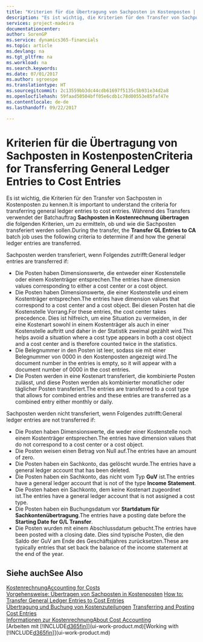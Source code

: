 ```yaml
---
title: "Kriterien für die Übertragung von Sachposten in Kostenposten | Microsoft Docs"
description: "Es ist wichtig, die Kriterien für den Transfer von Sachposten in Kostenposten zu kennen. Während des Transfers verwendet der Batchauftrag **Sachposten in Kostenrechnung übertragen** die folgenden Kriterien, um zu ermitteln, ob und wie die Sachposten transferiert werden sollen."
services: project-madeira
documentationcenter: 
author: SorenGP
ms.service: dynamics365-financials
ms.topic: article
ms.devlang: na
ms.tgt_pltfrm: na
ms.workload: na
ms.search.keywords: 
ms.date: 07/01/2017
ms.author: sgroespe
ms.translationtype: HT
ms.sourcegitcommit: 2c13559bb3dc44cdb61697f5135c5b931e34d2a8
ms.openlocfilehash: 59faad50504bff05e6cdb1c78d00553e85faf47e
ms.contentlocale: de-de
ms.lasthandoff: 09/22/2017

---
```

# <a name="criteria-for-transferring-general-ledger-entries-to-cost-entries"></a><span data-ttu-id="8281c-104">Kriterien für die Übertragung von Sachposten in Kostenposten</span><span class="sxs-lookup"><span data-stu-id="8281c-104">Criteria for Transferring General Ledger Entries to Cost Entries</span></span>
<span data-ttu-id="8281c-105">Es ist wichtig, die Kriterien für den Transfer von Sachposten in Kostenposten zu kennen.</span><span class="sxs-lookup"><span data-stu-id="8281c-105">It is important to understand the criteria for transferring general ledger entries to cost entries.</span></span> <span data-ttu-id="8281c-106">Während des Transfers verwendet der Batchauftrag **Sachposten in Kostenrechnung übertragen** die folgenden Kriterien, um zu ermitteln, ob und wie die Sachposten transferiert werden sollen.</span><span class="sxs-lookup"><span data-stu-id="8281c-106">During the transfer, the **Transfer GL Entries to CA** batch job uses the following criteria to determine if and how the general ledger entries are transferred.</span></span>  

<span data-ttu-id="8281c-107">Sachposten werden transferiert, wenn Folgendes zutrifft:</span><span class="sxs-lookup"><span data-stu-id="8281c-107">General ledger entries are transferred if:</span></span>  

-   <span data-ttu-id="8281c-108">Die Posten haben Dimensionswerte, die entweder einer Kostenstelle oder einem Kostenträger entsprechen.</span><span class="sxs-lookup"><span data-stu-id="8281c-108">The entries have dimension values corresponding to either a cost center or a cost object.</span></span>  
-   <span data-ttu-id="8281c-109">Die Posten haben Dimensionswerte, die einer Kostenstelle und einem Kostenträger entsprechen.</span><span class="sxs-lookup"><span data-stu-id="8281c-109">The entries have dimension values that correspond to a cost center and a cost object.</span></span> <span data-ttu-id="8281c-110">Bei diesen Posten hat die Kostenstelle Vorrang.</span><span class="sxs-lookup"><span data-stu-id="8281c-110">For these entries, the cost center takes precedence.</span></span> <span data-ttu-id="8281c-111">Dies ist hilfreich, um eine Situation zu vermeiden, in der eine Kostenart sowohl in einem Kostenträger als auch in einer Kostenstelle auftritt und daher in der Statistik zweimal gezählt wird.</span><span class="sxs-lookup"><span data-stu-id="8281c-111">This helps avoid a situation where a cost type appears in both a cost object and a cost center and is therefore counted twice in the statistics.</span></span>  
-   <span data-ttu-id="8281c-112">Die Belegnummer in den Posten ist leer, sodass sie mit einer Belegnummer von 0000 in den Kostenposten angezeigt wird.</span><span class="sxs-lookup"><span data-stu-id="8281c-112">The document number in the entries is empty, so it will appear with a document number of 0000 in the cost entries.</span></span>  
-   <span data-ttu-id="8281c-113">Die Posten werden in eine Kostenart transferiert, die kombinierte Posten zulässt, und diese Posten werden als kombinierter monatlicher oder täglicher Posten transferiert.</span><span class="sxs-lookup"><span data-stu-id="8281c-113">The entries are transferred to a cost type that allows for combined entries and these entries are transferred as a combined entry either monthly or daily.</span></span>  

<span data-ttu-id="8281c-114">Sachposten werden nicht transferiert, wenn Folgendes zutrifft:</span><span class="sxs-lookup"><span data-stu-id="8281c-114">General ledger entries are not transferred if:</span></span>  

-   <span data-ttu-id="8281c-115">Die Posten haben Dimensionswerte, die weder einer Kostenstelle noch einem Kostenträger entsprechen.</span><span class="sxs-lookup"><span data-stu-id="8281c-115">The entries have dimension values that do not correspond to a cost center or a cost object.</span></span>  
-   <span data-ttu-id="8281c-116">Die Posten weisen einen Betrag von Null auf.</span><span class="sxs-lookup"><span data-stu-id="8281c-116">The entries have an amount of zero.</span></span>  
-   <span data-ttu-id="8281c-117">Die Posten haben ein Sachkonto, das gelöscht wurde.</span><span class="sxs-lookup"><span data-stu-id="8281c-117">The entries have a general ledger account that has been deleted.</span></span>  
-   <span data-ttu-id="8281c-118">Die Posten haben ein Sachkonto, das nicht vom Typ **GuV** ist.</span><span class="sxs-lookup"><span data-stu-id="8281c-118">The entries have a general ledger account that is not of the type **Income Statement**.</span></span>  
-   <span data-ttu-id="8281c-119">Die Posten haben ein Sachkonto, dem keine Kostenart zugeordnet ist.</span><span class="sxs-lookup"><span data-stu-id="8281c-119">The entries have a general ledger account that is not assigned a cost type.</span></span>  
-   <span data-ttu-id="8281c-120">Die Posten haben ein Buchungsdatum vor **Startdatum für Sachkontenübertragung**.</span><span class="sxs-lookup"><span data-stu-id="8281c-120">The entries have a posting date before the **Starting Date for G/L Transfer**.</span></span>  
-   <span data-ttu-id="8281c-121">Die Posten wurden mit einem Abschlussdatum gebucht.</span><span class="sxs-lookup"><span data-stu-id="8281c-121">The entries have been posted with a closing date.</span></span> <span data-ttu-id="8281c-122">Dies sind typische Posten, die den Saldo der GuV am Ende des Geschäftsjahres zurücksetzen.</span><span class="sxs-lookup"><span data-stu-id="8281c-122">These are typically entries that set back the balance of the income statement at the end of the year.</span></span>  

## <a name="see-also"></a><span data-ttu-id="8281c-123">Siehe auch</span><span class="sxs-lookup"><span data-stu-id="8281c-123">See Also</span></span>  
[<span data-ttu-id="8281c-124">Kostenrechnung</span><span class="sxs-lookup"><span data-stu-id="8281c-124">Accounting for Costs</span></span>](finance-manage-cost-accounting.md)  
 <span data-ttu-id="8281c-125">[Vorgehensweise: Übertragen von Sachposten in Kostenposten](finance-how-to-transfer-general-ledger-entries-to-cost-entries.md) </span><span class="sxs-lookup"><span data-stu-id="8281c-125">[How to: Transfer General Ledger Entries to Cost Entries](finance-how-to-transfer-general-ledger-entries-to-cost-entries.md) </span></span>  
 <span data-ttu-id="8281c-126">[Übertragung und Buchung von Kostenzuteilungen](finance-transfer-and-post-cost-entries.md) </span><span class="sxs-lookup"><span data-stu-id="8281c-126">[Transferring and Posting Cost Entries](finance-transfer-and-post-cost-entries.md) </span></span>  
 [<span data-ttu-id="8281c-127">Informationen zur Kostenrechnung</span><span class="sxs-lookup"><span data-stu-id="8281c-127">About Cost Accounting</span></span>](finance-about-cost-accounting.md)  
 <span data-ttu-id="8281c-128">[Arbeiten mit [!INCLUDE[d365fin](includes/d365fin_md.md)]](ui-work-product.md)</span><span class="sxs-lookup"><span data-stu-id="8281c-128">[Working with [!INCLUDE[d365fin](includes/d365fin_md.md)]](ui-work-product.md)</span></span>

